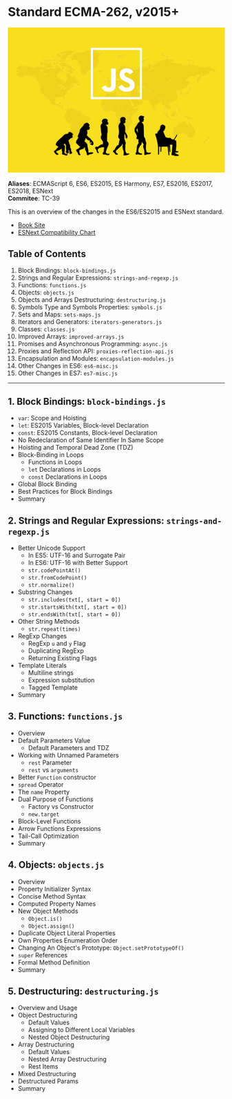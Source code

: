 # Standard ECMA-262, v2015+

![JS Evolution](./img/js.png)

**Aliases**: ECMAScript 6, ES6, ES2015, ES Harmony, ES7, ES2016, ES2017, ES2018, ESNext\
**Commitee**: TC-39

This is an overview of the changes in the ES6/ES2015 and ESNext standard.

- [Book Site](https://leanpub.com/understandinges6/read)
- [ESNext Compatibility Chart](https://kangax.github.io/compat-table/es6/)

## Table of Contents

1. Block Bindings: `block-bindings.js`
1. Strings and Regular Expressions: `strings-and-regexp.js`
1. Functions: `functions.js`
1. Objects: `objects.js`
1. Objects and Arrays Destructuring: `destructuring.js`
1. Symbols Type and Symbols Properties: `symbols.js`
1. Sets and Maps: `sets-maps.js`
1. Iterators and Generators: `iterators-generators.js`
1. Classes: `classes.js`
1. Improved Arrays: `improved-arrays.js`
1. Promises and Asynchronous Programming: `async.js`
1. Proxies and Reflection API: `proxies-reflection-api.js`
1. Encapsulation and Modules: `encapsulation-modules.js`
1. Other Changes in ES6: `es6-misc.js`
1. Other Changes in ES7: `es7-misc.js`

---

## 1. Block Bindings: `block-bindings.js`

- `var`: Scope and Hoisting
- `let`: ES2015 Variables, Block-level Declaration
- `const`: ES2015 Constants, Block-level Declaration
- No Redeclaration of Same Identifier In Same Scope
- Hoisting and Temporal Dead Zone (TDZ)
- Block-Binding in Loops
  - Functions in Loops
  - `let` Declarations in Loops
  - `const` Declarations in Loops
- Global Block Binding
- Best Practices for Block Bindings
- Summary

## 2. Strings and Regular Expressions: `strings-and-regexp.js`

- Better Unicode Support
  - In ES5: UTF-16 and Surrogate Pair
  - In ES6: UTF-16 with Better Support
  - `str.codePointAt()`
  - `str.fromCodePoint()`
  - `str.normalize()`
- Substring Changes
  - `str.includes(txt[, start = 0])`
  - `str.startsWith(txt[, start = 0])`
  - `str.endsWith(txt[, start = 0])`
- Other String Methods
  - `str.repeat(times)`
- RegExp Changes
  - RegExp `u` and `y` Flag
  - Duplicating RegExp
  - Returning Existing Flags
- Template Literals
  - Multiline strings
  - Expression substitution
  - Tagged Template
- Summary

## 3. Functions: `functions.js`

- Overview
- Default Parameters Value
  - Default Parameters and TDZ
- Working with Unnamed Parameters
  - `rest` Parameter
  - `rest` vs `arguments`
- Better `Function` constructor
- `spread` Operator
- The `name` Property
- Dual Purpose of Functions
  - Factory vs Constructor
  - `new.target`
- Block-Level Functions
- Arrow Functions Expressions
- Tail-Call Optimization
- Summary

## 4. Objects: `objects.js`

- Overview
- Property Initializer Syntax
- Concise Method Syntax
- Computed Property Names
- New Object Methods
  - `Object.is()`
  - `Object.assign()`
- Duplicate Object Literal Properties
- Own Properties Enumeration Order
- Changing An Object's Prototype: `Object.setPrototypeOf()`
- `super` References
- Formal Method Definition
- Summary

## 5. Destructuring: `destructuring.js`

- Overview and Usage
- Object Destructuring
  - Default Values
  - Assigning to Different Local Variables
  - Nested Object Destructuring
- Array Destructuring
  - Default Values
  - Nested Array Destructuring
  - Rest Items
- Mixed Destructuring
- Destructured Params
- Summary

